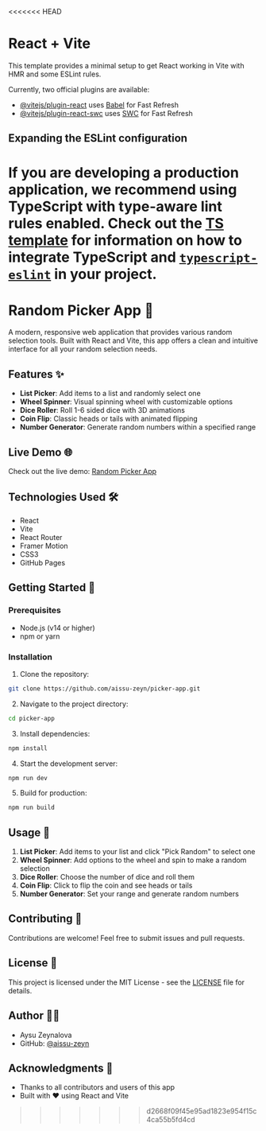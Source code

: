 <<<<<<< HEAD
# React + Vite

This template provides a minimal setup to get React working in Vite with HMR and some ESLint rules.

Currently, two official plugins are available:

- [@vitejs/plugin-react](https://github.com/vitejs/vite-plugin-react/blob/main/packages/plugin-react) uses [Babel](https://babeljs.io/) for Fast Refresh
- [@vitejs/plugin-react-swc](https://github.com/vitejs/vite-plugin-react/blob/main/packages/plugin-react-swc) uses [SWC](https://swc.rs/) for Fast Refresh

## Expanding the ESLint configuration

If you are developing a production application, we recommend using TypeScript with type-aware lint rules enabled. Check out the [TS template](https://github.com/vitejs/vite/tree/main/packages/create-vite/template-react-ts) for information on how to integrate TypeScript and [`typescript-eslint`](https://typescript-eslint.io) in your project.
=======
# Random Picker App 🎲

A modern, responsive web application that provides various random selection tools. Built with React and Vite, this app offers a clean and intuitive interface for all your random selection needs.

## Features ✨

- **List Picker**: Add items to a list and randomly select one
- **Wheel Spinner**: Visual spinning wheel with customizable options
- **Dice Roller**: Roll 1-6 sided dice with 3D animations
- **Coin Flip**: Classic heads or tails with animated flipping
- **Number Generator**: Generate random numbers within a specified range

## Live Demo 🌐

Check out the live demo: [Random Picker App](https://aissu-zeyn.github.io/picker-app/)

## Technologies Used 🛠️

- React
- Vite
- React Router
- Framer Motion
- CSS3
- GitHub Pages

## Getting Started 🚀

### Prerequisites

- Node.js (v14 or higher)
- npm or yarn

### Installation

1. Clone the repository:
```bash
git clone https://github.com/aissu-zeyn/picker-app.git
```

2. Navigate to the project directory:
```bash
cd picker-app
```

3. Install dependencies:
```bash
npm install
```

4. Start the development server:
```bash
npm run dev
```

5. Build for production:
```bash
npm run build
```

## Usage 📱

1. **List Picker**: Add items to your list and click "Pick Random" to select one
2. **Wheel Spinner**: Add options to the wheel and spin to make a random selection
3. **Dice Roller**: Choose the number of dice and roll them
4. **Coin Flip**: Click to flip the coin and see heads or tails
5. **Number Generator**: Set your range and generate random numbers

## Contributing 🤝

Contributions are welcome! Feel free to submit issues and pull requests.

## License 📄

This project is licensed under the MIT License - see the [LICENSE](LICENSE) file for details.

## Author 👩‍💻

- Aysu Zeynalova
- GitHub: [@aissu-zeyn](https://github.com/aissu-zeyn)

## Acknowledgments 🙏

- Thanks to all contributors and users of this app
- Built with ❤️ using React and Vite
>>>>>>> d2668f09f45e95ad1823e954f15c4ca55b5fd4cd
